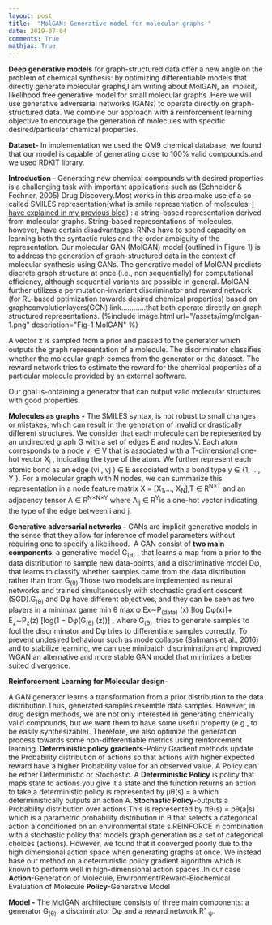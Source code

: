 ```yaml
---
layout: post
title:  "MolGAN: Generative model for molecular graphs "
date: 2019-07-04
comments: True
mathjax: True
---
```

<b>Deep generative models</b> for graph-structured data offer a new angle on the problem of chemical synthesis: by optimizing differentiable 
models that directly generate molecular graphs,I am writing about MolGAN, an implicit, likelihood free generative model for small molecular graphs .Here we will use generative adversarial networks (GANs) to operate directly on graph-structured data.
We combine our approach with a reinforcement learning objective to encourage the generation of molecules with specific desired/particular 
chemical properties.

<b>Dataset-</b> In implementation we used the QM9 chemical database, we found that our model is capable of generating close to 100% valid 
compounds.and we used RDKIT library.

<b>Introduction – </b>Generating new chemical compounds with desired properties is a challenging task with important applications such as
(Schneider & Fechner, 2005) Drug Discovery.Most works in this area make use of a so-called SMILES representation(what is smile representation of molecules.
<a href="https://github.com/bayeslabs/bayeslabs.github.io/blob/master/_posts/2019-07-04-Generating-Molecules-using-Char-RNN-in-Pytorch.md">I have explained in my previous blog</a>)
: a string-based representation derived from molecular graphs.
String-based representations of molecules, however, have certain disadvantages: RNNs have to spend capacity on learning both the syntactic rules and the order ambiguity of the representation.
Our molecular GAN (MolGAN) model (outlined in Figure 1) is to address the generation of graph-structured data in the context of molecular synthesis using GANs. 
The generative model of MolGAN predicts discrete graph structure at once (i.e., non sequentially) for computational efficiency, although sequential variants are possible in general. MolGAN further utilizes a permutation-invariant discriminator and reward network (for RL-based optimization towards desired chemical properties) based on graphconvolutionlayers(GCN) link............that both operate directly on graph structured representations.
{%include image.html url="/assets/img/molgan-1.png" description="Fig-1 MolGAN" %}

A vector z is sampled from a prior and passed to the generator which outputs the graph representation of a molecule. The discriminator classiﬁes whether the molecular graph comes from the generator or the dataset. The reward network tries to estimate the reward for the chemical properties of a particular molecule provided by an external software.

Our goal is-obtaining a generator that can output valid molecular structures with good properties.

<b>Molecules as graphs -</b> The SMILES syntax, is not robust to small changes or mistakes, which can result in the generation of invalid or drastically different structures. We consider that each molecule can be represented by an undirected graph G with a set of edges E and nodes V. Each atom corresponds to a node vi ∈ V that is associated with a T-dimensional one-hot vector X<sub>i</sub> , indicating the type of the atom. We further represent each atomic bond as an edge (vi , vj ) ∈ E associated with a bond type y ∈ {1, …, Y }. For a molecular graph with N nodes, we can summarize this representation in a node feature matrix X = [X<sub>1</sub>,..., X<sub>N</sub>],T ∈ R<sup>N×T</sup> and an adjacency tensor A ∈ R<sup>N×N×Y</sup> where A<sub>ij</sub> ∈ R<sup>Y</sup>is a one-hot vector indicating the type of the edge between i and j.

<b>Generative adversarial networks -</b> GANs are implicit generative models in the sense that they allow for inference of model parameters without requiring one to specify a likelihood. 
A GAN consist of <b>two main components</b>: a generative model G<sub>(θ)</sub> , that learns a map from a prior to the data distribution to sample new data-points, and a discriminative model Dφ, that learns to classify whether samples came from the data distribution rather than from G<sub>(θ)</sub>.Those two models are implemented as neural networks and trained simultaneously with stochastic gradient descent (SGD).G<sub>(θ)</sub> and Dφ have different objectives, and they can be seen as two players in a minimax game min θ max φ Ex∼P<sub>(data)</sub> (x) [log Dφ(x)]+ E<sub>z</sub>∼P<sub>z</sub>(z) [log(1 − Dφ(G<sub>(θ)</sub> (z))] , where G<sub>(θ)</sub>  tries to generate samples to fool the discriminator and Dφ tries to differentiate samples correctly.
To prevent undesired behaviour such as mode collapse (Salimans et al., 2016) and to stabilize learning, we can use minibatch discrimination and improved WGAN an alternative and more stable GAN model that minimizes a better suited divergence.

<b>Reinforcement Learning for Molecular design-</b>

A GAN generator learns a transformation from a prior distribution to the data distribution.Thus, generated samples resemble data samples. However, in drug design methods, we are not only interested in generating chemically valid compounds, but we want them to have some useful property (e.g., to be easily synthesizable). Therefore, we also optimize the generation process towards some non-differentiable metrics using reinforcement learning.
<b>Deterministic policy gradients</b>-Policy Gradient methods update the Probability distribution of actions so that actions with higher expected reward have a higher Probability value for an observed value.
A Policy can be either Deterministic or Stochastic. A <b>Deterministic Policy</b> is policy that maps state to actions.you give it a state and the function returns an action to take.a deterministic policy is represented by µθ(s) = a which deterministically outputs an action A. <b>Stochastic Policy</b>-outputs a Probability distribution over actions.This is represented by πθ(s) = pθ(a|s) which is a parametric probability distribution in θ that selects a categorical action a conditioned on an environmental state s.REINFORCE in combination with a stochastic policy that models graph generation as a set of categorical choices (actions). However, we found that it converged poorly due to the high dimensional action space when generating graphs at once. We instead base our method on a deterministic policy gradient algorithm which is known to perform well in high-dimensional action spaces .In our case
<b>Action</b>-Generation of Molecule,
Environment/Reward-Biochemical Evaluation of Molecule
<b>Policy</b>-Generative Model

<b>Model -</b> The MolGAN architecture consists of three main components: a generator G<sub>(θ)</sub>, a discriminator Dφ and a reward network Rˆ<sub> ψ</sub>.
